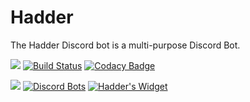 # Hadder

The Hadder Discord bot is a multi-purpose Discord Bot.

<a href="https://discord.gg/58My2dM"><img src="https://discordapp.com/api/guilds/448554629282922527/embed.png"/></a>
[![Build Status](https://github.com/BigBotNetwork/Hadder/workflows/Hadder/badge.svg)](https://github.com/BigBotNetwork/Hadder)
[![Codacy Badge](https://api.codacy.com/project/badge/Grade/ddb8cb7ec85f467caa691c175e1f01b5)](https://www.codacy.com/gh/BigBotNetwork/Hadder?utm_source=github.com&amp;utm_medium=referral&amp;utm_content=BigBotNetwork/Hadder&amp;utm_campaign=Badge_Grade)

<a href="https://discordextremelist.xyz/bots/Hadder"><img src="https://discordextremelist.xyz/api/bot/637002314162372639/widget"/></a>
[![Discord Bots](https://top.gg/api/widget/637002314162372639.svg)](https://top.gg/bot/637002314162372639)
[![Hadder's Widget](https://api.botlist.space/widget/637002314162372639/2 "Hadder's Widget")](https://botlist.space/bot/637002314162372639?utm_source=bls&utm_medium=widget&utm_campaign=637002314162372639)
